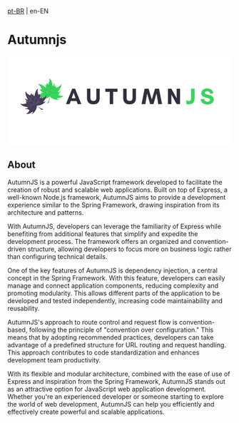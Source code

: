 [pt-BR](readme.pt-BR.md) | en-EN

# Autumnjs

<div align="center">

![Autumnjs Logo](/.github/assets/logo.png)

</div>

## About
AutumnJS is a powerful JavaScript framework developed to facilitate the creation of robust and scalable web applications. Built on top of Express, a well-known Node.js framework, AutumnJS aims to provide a development experience similar to the Spring Framework, drawing inspiration from its architecture and patterns.

With AutumnJS, developers can leverage the familiarity of Express while benefiting from additional features that simplify and expedite the development process. The framework offers an organized and convention-driven structure, allowing developers to focus more on business logic rather than configuring technical details.

One of the key features of AutumnJS is dependency injection, a central concept in the Spring Framework. With this feature, developers can easily manage and connect application components, reducing complexity and promoting modularity. This allows different parts of the application to be developed and tested independently, increasing code maintainability and reusability.

AutumnJS's approach to route control and request flow is convention-based, following the principle of "convention over configuration." This means that by adopting recommended practices, developers can take advantage of a predefined structure for URL routing and request handling. This approach contributes to code standardization and enhances development team productivity.

With its flexible and modular architecture, combined with the ease of use of Express and inspiration from the Spring Framework, AutumnJS stands out as an attractive option for JavaScript web application development. Whether you're an experienced developer or someone starting to explore the world of web development, AutumnJS can help you efficiently and effectively create powerful and scalable applications.